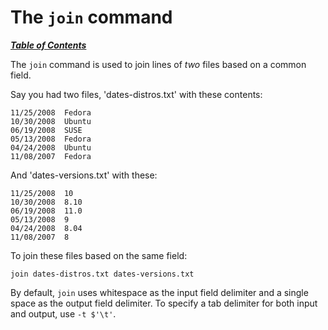 # The `join` command

[***Table of Contents***](/README.md)

The `join` command is used to join lines of *two* files based on a common
field.

Say you had two files, 'dates-distros.txt' with these contents:

```
11/25/2008  Fedora 
10/30/2008  Ubuntu 
06/19/2008  SUSE 
05/13/2008  Fedora 
04/24/2008  Ubuntu 
11/08/2007  Fedora
```

And 'dates-versions.txt' with these:

```
11/25/2008  10 
10/30/2008  8.10 
06/19/2008  11.0 
05/13/2008  9 
04/24/2008  8.04 
11/08/2007  8
```

To join these files based on the same field:

    join dates-distros.txt dates-versions.txt

By default, `join` uses whitespace as the input field delimiter and a single
space as the output field delimiter. To specify a tab delimiter for both
input and output, use `-t $'\t'`.
